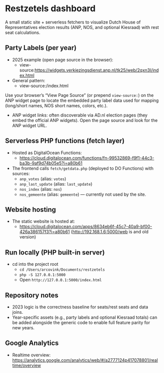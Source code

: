 # Restzetels dashboard

A small static site + serverless fetchers to visualize Dutch House of Representatives election results (ANP, NOS, and optional Kiesraad) with rest seat calculations.

## Party Labels (per year)
- 2025 example (open page source in the browser):
  - view-source:https://widgets.verkiezingsdienst.anp.nl/tk25/web/2qxn3l/index.html
- General pattern:
  - view-source:<ANP widgets base URL>/index.html

Use your browser’s “View Page Source” (or prepend `view-source:`) on the ANP widget page to locate the embedded party label data used for mapping (long/short names, NOS short names, colors, etc.).

- ANP widget links: often discoverable via AD.nl election pages (they embed the official ANP widgets). Open the page source and look for the ANP widget URL.

## Serverless PHP functions (fetch layer)
- Hosted as DigitalOcean Functions:
  - https://cloud.digitalocean.com/functions/fn-99532869-f9f1-44c3-ba3b-9af9d74b05e5?i=a80b61
- The frontend calls `fetch/getdata.php` (deployed to DO Functions) with sources:
  - `anp_votes` (alias: `votes`)
  - `anp_last_update` (alias: `last_update`)
  - `nos_index` (alias: `nos`)
  - `nos_gemeente` (alias: `gemeente`) — currently not used by the site.

## Website hosting
- The static website is hosted at:
  - https://cloud.digitalocean.com/apps/8634eb6f-45c7-40a9-bf00-426a386157f3?i=a80b61 (http://192.168.1.6:5000/web is and old version)

## Run locally (PHP built-in server)
- cd into the project root
  - `cd /Users/arcovink/Documents/restzetels`
  - `php -S 127.0.0.1:5000`
  - Open `http://127.0.0.1:5000/index.html`

## Repository notes
- 2023 logic is the correctness baseline for seats/rest seats and data joins.
- Year-specific assets (e.g., party labels and optional Kiesraad totals) can be added alongside the generic code to enable full feature parity for new years.

## Google Analytics
- Realtime overview: https://analytics.google.com/analytics/web/#/a2777124p417078801/realtime/overview
